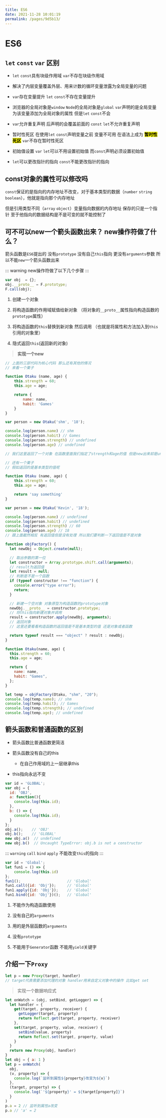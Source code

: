 ```yaml
---
title: ES6
date: 2021-11-28 10:01:19
permalink: /pages/9d5b13/
---
```

# ES6



## `let` `const` `var` 区别


- `let` `const`具有块级作用域 `var`不存在块级作用域

- 解决了内层变量覆盖外层、用来计数的循环变量泄露为全局变量的问题

- `var`存在变量提升 `let` `const`不存在变量提升

- 浏览器的全局对象是`window` `Node`的全局对象是`global` `var`声明的是全局变量 为该变量添加为全局对象的属性 但是`let` `const`不会

- `var`允许重复声明 后声明的会覆盖前面的 `const` `let`不允许重复声明
-  暂时性死区 在使用`let` `const`声明变量之前 变量不可用 在语法上成为 **<mark>暂时性死区</mark>** `var`不存在暂时性死区

-  初始值设置 `var` `let`可以不用设置初始值 而`const`声明必须设置初始值
- `let`可以更改指针的指向 `const`不能更改指针的指向



## const对象的属性可以修改吗

`const`保证的是指向的内存地址不改变，对于基本类型的数据（`number` `string` `boolean`），他就是指向那个内存地址

但是引用类型不同（`array` `object`）变量指向数据的内存地址 保存的只是一个指针 至于他指向的数据结构是不是可变的就不能控制了



## 可不可以new一个箭头函数出来？ new操作符做了什么？

箭头函数是`ES6`提出的 没有`prototype` 没有自己`this`指向 更没有`arguments`参数 所以不能`new`一个箭头函数出来



::: warning new操作符做了以下几个步骤
:::
```javascript
var obj  = {};
obj.__proto__ = F.prototype;
F.call(obj);
```

1. 创建一个对象
2. 将构造函数的作用域赋值给新对象 （将对象的`__proto__`属性指向构造函数的`prototype`属性）

1. 将构造函数的`this`替换到新对象 然后调用 （也就是将属性和方法加入到`this`引用的对象里）
2. 隐式返回`this`(返回新的对象)

>**实现一个new**

```javascript
// 上面的三部代码为核心代码 那么还有其他的情况
// 来看一个栗子

function Otaku (name, age) {
    this.strength = 60;
    this.age = age;

    return {
        name: name,
        habit: 'Games'
    }
}

var person = new Otaku('shm', '18');

console.log(person.name) // shm
console.log(person.habit) // Games
console.log(person.strength) // undefined
console.log(person.age) // undefined

// 我们这里返回了一个对象 在函数里面我们指定了strength和age的值 但是new出来却是undefined ，说明在实例中只能访问返回的对象中的属性

// 还有一个栗子
// 假如返回的是基本类型的值呢

function Otaku (name, age) {
    this.strength = 60;
    this.age = age;

    return 'say something'
}

var person = new Otaku('Kevin', '18');

console.log(person.name) // undefined
console.log(person.habit) // undefined
console.log(person.strength) // 60
console.log(person.age) // 18
// 跟上面截然相反 有返回值但是没有处理 所以我们要判断一下返回值是不是对象
```



```javascript
function objFactory() {
  let newObj = Object.create(null);

  // 取出参数的第一位
  let constructor = Array.prototype.shift.call(arguments);
  // result为返回值
  let result = null;
  // 判断是不是一个函数
  if (typeof constructor !== "function") {
    console.error("type error");
    return;
  }

  // 新建一个空对象 对象原型为构造函数的prototype对象
  newObj.__proto__ = constructor.prototype;
  // 将this指向新建对象并调用
  result = constructor.apply(newObj, arguments);
  // 返回对象
  // 这里还要看看构造函数的返回值是不是基本类型的值 还是对象或者函数

  return typeof result === "object" ? result : newObj;
}

function Otaku(name, age) {
  this.strength = 60;
  this.age = age;

  return {
    name: name,
    habit: "Games",
  };
}

let temp = objFactory(Otaku, "shm", "20");
console.log(temp.name); // shm
console.log(temp.habit); // Games
console.log(temp.strength); // undefined
console.log(temp.age); // undefined
```

## 箭头函数和普通函数的区别

- 箭头函数比普通函数更简洁

- 箭头函数没有自己的this
    - 在自己作用域的上一层继承this

- this指向永远不变

```javascript
var id = 'GLOBAL';
var obj = {
  id: 'OBJ',
  a: function(){
    console.log(this.id);
  },
  b: () => {
    console.log(this.id);
  }
};
obj.a();    // 'OBJ'
obj.b();    // 'GLOBAL'
new obj.a()  // undefined
new obj.b()  // Uncaught TypeError: obj.b is not a constructor
```

::: `warning` `call` `bind` `apply` 不能改变`this`的指向
:::
```javascript
var id = 'Global';
let fun1 = () => {
    console.log(this.id)
};
fun1();                     // 'Global'
fun1.call({id: 'Obj'});     // 'Global'
fun1.apply({id: 'Obj'});    // 'Global'
fun1.bind({id: 'Obj'})();   // 'Global'
```

1. 不能作为构造函数使用

2. 没有自己的`arguments`

3. 用的是外层函数的`arguments`

4. 没有`prototype`

5. 不能用于`Generator`函数 不能用`yield`关键字



## 介绍一下`Proxy`

```javascript
let p = new Proxy(target, handler)
// target代表需要添加代理的对象 handler用来自定义对象中的操作 比如get set
```

>实现一个数据响应式

```javascript
let onWatch = (obj, setBind, getLogger) => {
  let handler = {
    get(target, property, receiver) {
      getLogger(target, property)
      return Reflect.get(target, property, receiver)
    },
    set(target, property, value, receiver) {
      setBind(value, property)
      return Reflect.set(target, property, value)
    }
  }
  return new Proxy(obj, handler)
}
let obj = { a: 1 }
let p = onWatch(
  obj,
  (v, property) => {
    console.log(`监听到属性${property}改变为${v}`)
  },
  (target, property) => {
    console.log(`'${property}' = ${target[property]}`)
  }
)
p.a = 2 // 监听到属性a改变
p.a // 'a' = 2
```
